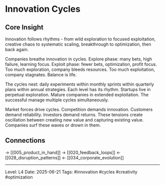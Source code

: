 # Innovation Cycles

## Core Insight
Innovation follows rhythms - from wild exploration to focused exploitation, creative chaos to systematic scaling, breakthrough to optimization, then back again.

Companies breathe innovation in cycles. Explore phase: many bets, high failure, learning focus. Exploit phase: fewer bets, optimization, profit focus. Too much exploration, company bleeds resources. Too much exploitation, company stagnates. Balance is life.

The cycles nest: daily experiments within monthly sprints within quarterly plans within annual strategies. Each level has its rhythm. Startups live in perpetual exploration. Mature companies in extended exploitation. The successful manage multiple cycles simultaneously.

Market forces drive cycles. Competition demands innovation. Customers demand reliability. Investors demand returns. These tensions create oscillation between creating new value and capturing existing value. Companies surf these waves or drown in them.

## Connections
→ [[005_product_in_hand]]
→ [[020_feedback_loops]]
← [[028_disruption_patterns]]
← [[034_corporate_evolution]]

---
Level: L4
Date: 2025-06-21
Tags: #innovation #cycles #creativity #optimization